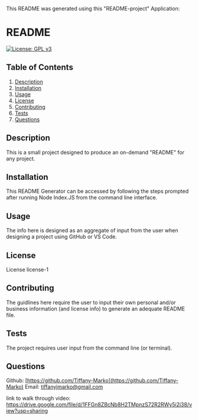 This README was generated using this "README-project" Application:
# README
[![License: GPL v3](https://img.shields.io/badge/License-GPLv3-blue.svg)](https://www.gnu.org/licenses/gpl-3.0)

  

## Table of Contents 
1. [Description](#description)
2. [Installation](#installation)
3. [Usage](#usage)
4. [License](#license)
5. [Contributing](#contributing)
6. [Tests](#tests)
7. [Questions](#questions)

## Description
This is a small project designed to produce an on-demand "README" for any project.  

## Installation
This README Generator can be accessed by following the steps prompted after running Node Index.JS from the command line interface. 

## Usage
The info here is designed as an aggregate of input from the user when designing a project using GitHub or VS Code. 

## License
License license-1

## Contributing
The guidlines here require the user to input their own personal and/or business information (and license info) to generate an adequate README file. 

## Tests
The project requires user input from the command line (or terminal). 

## Questions
Github: [https://github.com/Tiffany-Marko](https://github.com/Tiffany-Marko)
Email: [tiffanyjmarko@gmail.com](tiffanyjmarko@gmail.com)

link to walk through video: https://drive.google.com/file/d/1FFGn8ZBcNb8H2TMpnzS72R2RWy5i2i38/view?usp=sharing

    